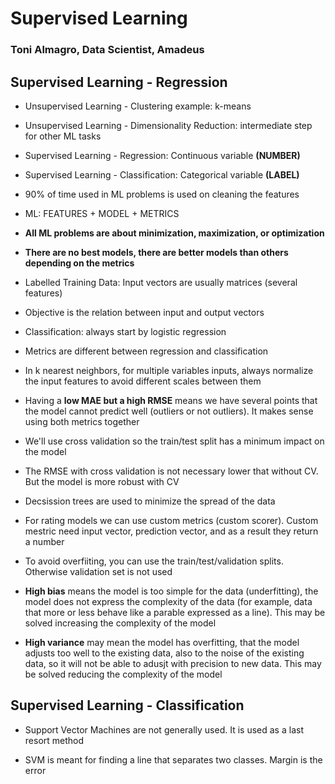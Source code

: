 # Supervised Learning
### Toni Almagro, Data Scientist, Amadeus

## Supervised Learning - Regression

* Unsupervised Learning - Clustering example: k-means

* Unsupervised Learning - Dimensionality Reduction: intermediate step for other ML tasks

* Supervised Learning - Regression: Continuous variable **(NUMBER)**

* Supervised Learning - Classification: Categorical variable **(LABEL)**

* 90% of time used in ML problems is used on cleaning the features

* ML: FEATURES + MODEL + METRICS

* **All ML problems are about minimization, maximization, or optimization**

* **There are no best models, there are better models than others depending on the metrics**

* Labelled Training Data: Input vectors are usually matrices (several features)

* Objective is the relation between input and output vectors

* Classification: always start by logistic regression

* Metrics are different between regression and classification

* In k nearest neighbors, for multiple variables inputs, always normalize the input features to avoid different scales between them

* Having a **low MAE but a high RMSE** means we have several points that the model cannot predict well (outliers or not outliers). It makes sense using both metrics together

* We'll use cross validation so the train/test split has a minimum impact on the model

* The RMSE with cross validation is not necessary lower that without CV. But the model is more robust with CV

* Decsission trees are used to minimize the spread of the data

* For rating models we can use custom metrics (custom scorer). Custom mestric need input vector, prediction vector, and as a result they return a number

* To avoid overfiiting, you can use the train/test/validation splits. Otherwise validation set is not used

* **High bias** means the model is too simple for the data (underfitting), the model does not express the complexity of the data (for example, data that more or less behave like a parable expressed as a line). This may be solved increasing the complexity of the model

* **High variance** may mean the model has overfitting, that the model adjusts too well to the existing data, also to the noise of the existing data, so it will not be able to adusjt with precision to new data. This may be solved reducing the complexity of the model

## Supervised Learning - Classification

* Support Vector Machines are not generally used. It is used as a last resort method

* SVM is meant for finding a line that separates two classes. Margin is the error
